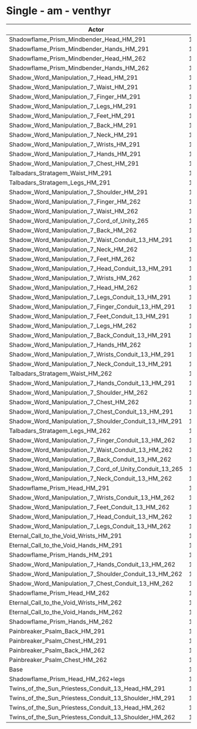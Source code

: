 # Single - am - venthyr
| Actor | DPS | Increase |
|---|:---:|:---:|
|Shadowflame_Prism_Mindbender_Head_HM_291|12378|18.14%|
|Shadowflame_Prism_Mindbender_Hands_HM_291|12280|17.20%|
|Shadowflame_Prism_Mindbender_Head_HM_262|12143|15.89%|
|Shadowflame_Prism_Mindbender_Hands_HM_262|12101|15.49%|
|Shadow_Word_Manipulation_7_Head_HM_291|11694|11.61%|
|Shadow_Word_Manipulation_7_Waist_HM_291|11693|11.60%|
|Shadow_Word_Manipulation_7_Finger_HM_291|11669|11.37%|
|Shadow_Word_Manipulation_7_Legs_HM_291|11661|11.29%|
|Shadow_Word_Manipulation_7_Feet_HM_291|11639|11.08%|
|Shadow_Word_Manipulation_7_Back_HM_291|11624|10.94%|
|Shadow_Word_Manipulation_7_Neck_HM_291|11614|10.84%|
|Shadow_Word_Manipulation_7_Wrists_HM_291|11596|10.67%|
|Shadow_Word_Manipulation_7_Hands_HM_291|11586|10.57%|
|Shadow_Word_Manipulation_7_Chest_HM_291|11574|10.46%|
|Talbadars_Stratagem_Waist_HM_291|11569|10.41%|
|Talbadars_Stratagem_Legs_HM_291|11551|10.24%|
|Shadow_Word_Manipulation_7_Shoulder_HM_291|11546|10.20%|
|Shadow_Word_Manipulation_7_Finger_HM_262|11537|10.11%|
|Shadow_Word_Manipulation_7_Waist_HM_262|11519|9.94%|
|Shadow_Word_Manipulation_7_Cord_of_Unity_265|11515|9.90%|
|Shadow_Word_Manipulation_7_Back_HM_262|11503|9.78%|
|Shadow_Word_Manipulation_7_Waist_Conduit_13_HM_291|11492|9.68%|
|Shadow_Word_Manipulation_7_Neck_HM_262|11488|9.64%|
|Shadow_Word_Manipulation_7_Feet_HM_262|11477|9.54%|
|Shadow_Word_Manipulation_7_Head_Conduit_13_HM_291|11472|9.49%|
|Shadow_Word_Manipulation_7_Wrists_HM_262|11467|9.44%|
|Shadow_Word_Manipulation_7_Head_HM_262|11465|9.42%|
|Shadow_Word_Manipulation_7_Legs_Conduit_13_HM_291|11456|9.33%|
|Shadow_Word_Manipulation_7_Finger_Conduit_13_HM_291|11446|9.24%|
|Shadow_Word_Manipulation_7_Feet_Conduit_13_HM_291|11445|9.23%|
|Shadow_Word_Manipulation_7_Legs_HM_262|11439|9.17%|
|Shadow_Word_Manipulation_7_Back_Conduit_13_HM_291|11430|9.09%|
|Shadow_Word_Manipulation_7_Hands_HM_262|11415|8.94%|
|Shadow_Word_Manipulation_7_Wrists_Conduit_13_HM_291|11405|8.84%|
|Shadow_Word_Manipulation_7_Neck_Conduit_13_HM_291|11404|8.84%|
|Talbadars_Stratagem_Waist_HM_262|11401|8.81%|
|Shadow_Word_Manipulation_7_Hands_Conduit_13_HM_291|11363|8.45%|
|Shadow_Word_Manipulation_7_Shoulder_HM_262|11362|8.44%|
|Shadow_Word_Manipulation_7_Chest_HM_262|11353|8.35%|
|Shadow_Word_Manipulation_7_Chest_Conduit_13_HM_291|11348|8.31%|
|Shadow_Word_Manipulation_7_Shoulder_Conduit_13_HM_291|11343|8.26%|
|Talbadars_Stratagem_Legs_HM_262|11337|8.20%|
|Shadow_Word_Manipulation_7_Finger_Conduit_13_HM_262|11310|7.94%|
|Shadow_Word_Manipulation_7_Waist_Conduit_13_HM_262|11305|7.89%|
|Shadow_Word_Manipulation_7_Back_Conduit_13_HM_262|11301|7.86%|
|Shadow_Word_Manipulation_7_Cord_of_Unity_Conduit_13_265|11294|7.79%|
|Shadow_Word_Manipulation_7_Neck_Conduit_13_HM_262|11290|7.75%|
|Shadowflame_Prism_Head_HM_291|11286|7.71%|
|Shadow_Word_Manipulation_7_Wrists_Conduit_13_HM_262|11279|7.64%|
|Shadow_Word_Manipulation_7_Feet_Conduit_13_HM_262|11274|7.60%|
|Shadow_Word_Manipulation_7_Head_Conduit_13_HM_262|11254|7.40%|
|Shadow_Word_Manipulation_7_Legs_Conduit_13_HM_262|11243|7.31%|
|Eternal_Call_to_the_Void_Wrists_HM_291|11225|7.13%|
|Eternal_Call_to_the_Void_Hands_HM_291|11201|6.90%|
|Shadowflame_Prism_Hands_HM_291|11196|6.85%|
|Shadow_Word_Manipulation_7_Hands_Conduit_13_HM_262|11190|6.80%|
|Shadow_Word_Manipulation_7_Shoulder_Conduit_13_HM_262|11168|6.58%|
|Shadow_Word_Manipulation_7_Chest_Conduit_13_HM_262|11129|6.21%|
|Shadowflame_Prism_Head_HM_262|11127|6.20%|
|Eternal_Call_to_the_Void_Wrists_HM_262|11097|5.91%|
|Eternal_Call_to_the_Void_Hands_HM_262|11033|5.30%|
|Shadowflame_Prism_Hands_HM_262|11028|5.25%|
|Painbreaker_Psalm_Back_HM_291|10928|4.29%|
|Painbreaker_Psalm_Chest_HM_291|10896|3.99%|
|Painbreaker_Psalm_Back_HM_262|10813|3.20%|
|Painbreaker_Psalm_Chest_HM_262|10683|1.96%|
|Base|10478|0.00%|
|Shadowflame_Prism_Head_HM_262+legs|10477|-0.01%|
|Twins_of_the_Sun_Priestess_Conduit_13_Head_HM_291|10388|-0.85%|
|Twins_of_the_Sun_Priestess_Conduit_13_Shoulder_HM_291|10261|-2.07%|
|Twins_of_the_Sun_Priestess_Conduit_13_Head_HM_262|10185|-2.80%|
|Twins_of_the_Sun_Priestess_Conduit_13_Shoulder_HM_262|10104|-3.56%|
